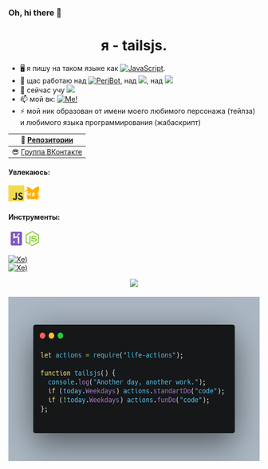 ### Oh, hi there 👋

<h1 align="center"> я - tailsjs.</h1>


- 🖥 я пишу на таком языке как <a href="https://learn.javascript.ru/"><img src="https://img.shields.io/badge/JavaScript-F7DF1E?style=flat&logo=JavaScript&logoColor=white" alt="JavaScript"/></a>.
- 🔭 щас работаю над <a href="https://vk.com/peribot"><img src="https://img.shields.io/badge/PeriBot(DONTWORKTIMETLY)-red?logo=vk&logoColor=white" alt="PeriBot"/></a>, над <a href="http://tailsjs.ml/"><img src="https://img.shields.io/badge/tailsjs.ml-orange?logo=curl&logoColor=white"/></a>, над <a href="https://www.npmjs.com/package/ficbook-parser"><img src="https://img.shields.io/badge/ficbook--parser-red?logo=npm&logoColor=white"/></a>
- 🌱 сейчас учу <a href="https://php.net"><img src="https://img.shields.io/badge/PHP-blue?logo=php&logoColor=white"/></a>
- 📫 мой вк: <a href="https://vk.com/tailsjs"><img src="https://img.shields.io/badge/я-blue?logo=vk&logoColor=white" alt="Me!"/></a>
- ⚡  мой ник образован от имени моего любимого персонажа (тейлза) и любимого языка программирования (жабаскрипт)

| 📖 [Репозитории](https://github.com/tailsjs?tab=repositories) |
|---------------------------| 
| 😎 [Группа ВКонтакте](https://vk.com/tailsjsundefined) |

#### Увлекаюсь:
<a href="https://learn.javascript.ru/"><img height="32" src="https://github.com/tailsjs/tailsjs/raw/master/icons/JavaScript.png"></a><a href="https://ru.wikipedia.org/wiki/%D0%9C%D0%B0%D0%B9%D0%BB%D0%B7_%C2%AB%D0%A2%D0%B5%D0%B9%D0%BB%D0%B7%C2%BB_%D0%9F%D1%80%D0%B0%D1%83%D1%8D%D1%80"><img height="32" src="https://github.com/tailsjs/tailsjs/raw/master/icons/tails.png"></a>

#### Инструменты:
<a href="https://heroku.com"><img height="32" src="https://github.com/tailsjs/tailsjs/raw/master/icons/Heroku.png"></a><a href="https://nodejs.org"><img height="32" src="https://github.com/tailsjs/tailsjs/raw/master/icons/nodejs.png"></a>


<a href="https://github.com/tailsjs"><img src="https://komarev.com/ghpvc/?username=tailsjs" alt="Хе)"/></a><br>
<a href="https://vk.com/tailsjs"><img src="https://forthebadge.com/images/badges/made-with-javascript.svg" alt="Хе)"/></a><br>
<center><a href="https://vk.com/tailsjsundefined"><img src="https://github-readme-stats-red-sigma.vercel.app/api?username=tailsjs"/></a></center><br>
<img src="https://github.com/tailsjs/tailsjs/blob/master/icons/carbon.png?raw=true" alt="Day" height="330" width="556"/>
